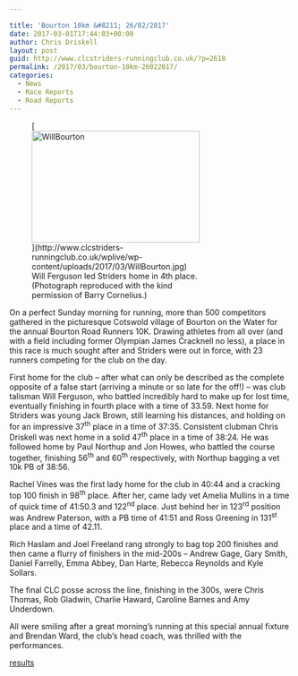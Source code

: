 ```yaml
---

title: 'Bourton 10km &#8211; 26/02/2017'
date: 2017-03-01T17:44:03+00:00
author: Chris Driskell
layout: post
guid: http://www.clcstriders-runningclub.co.uk/?p=2618
permalink: /2017/03/bourton-10km-26022017/
categories:
  - News
  - Race Reports
  - Road Reports
---
```

<figure id="attachment_2617" aria-describedby="caption-attachment-2617" style="width: 300px" class="wp-caption alignnone">[<img class="wp-image-2617 size-medium" src="http://www.clcstriders-runningclub.co.uk/wplive/wp-content/uploads/2017/03/WillBourton-300x200.jpg" alt="WillBourton" width="300" height="200" srcset="http://www.clcstriders-runningclub.co.uk/wplive/wp-content/uploads/2017/03/WillBourton-300x200.jpg 300w, http://www.clcstriders-runningclub.co.uk/wplive/wp-content/uploads/2017/03/WillBourton-768x512.jpg 768w, http://www.clcstriders-runningclub.co.uk/wplive/wp-content/uploads/2017/03/WillBourton-1024x683.jpg 1024w, http://www.clcstriders-runningclub.co.uk/wplive/wp-content/uploads/2017/03/WillBourton.jpg 2048w" sizes="(max-width: 300px) 100vw, 300px" />](http://www.clcstriders-runningclub.co.uk/wplive/wp-content/uploads/2017/03/WillBourton.jpg)<figcaption id="caption-attachment-2617" class="wp-caption-text">Will Ferguson led Striders home in 4th place. (Photograph reproduced with the kind permission of Barry Cornelius.)</figcaption></figure> 

On a perfect Sunday morning for running, more than 500 competitors gathered in the picturesque Cotswold village of Bourton on the Water for the annual Bourton Road Runners 10K. Drawing athletes from all over (and with a field including former Olympian James Cracknell no less), a place in this race is much sought after and Striders were out in force, with 23 runners competing for the club on the day.

First home for the club – after what can only be described as the complete opposite of a false start (arriving a minute or so late for the off!) – was club talisman Will Ferguson, who battled incredibly hard to make up for lost time, eventually finishing in fourth place with a time of 33.59. Next home for Striders was young Jack Brown, still learning his distances, and holding on for an impressive 37<sup>th</sup> place in a time of 37:35. Consistent clubman Chris Driskell was next home in a solid 47<sup>th</sup> place in a time of 38:24. He was followed home by Paul Northup and Jon Howes, who battled the course together, finishing 56<sup>th</sup> and 60<sup>th</sup> respectively, with Northup bagging a vet 10k PB of 38:56.

Rachel Vines was the first lady home for the club in 40:44 and a cracking top 100 finish in 98<sup>th</sup> place. After her, came lady vet Amelia Mullins in a time of quick time of 41:50.3 and 122<sup>nd </sup>place. Just behind her in 123<sup>rd</sup> position was Andrew Paterson, with a PB time of 41:51 and Ross Greening in 131<sup>st</sup> place and a time of 42.11.

Rich Haslam and Joel Freeland rang strongly to bag top 200 finishes and then came a flurry of finishers in the mid-200s – Andrew Gage, Gary Smith, Daniel Farrelly, Emma Abbey, Dan Harte, Rebecca Reynolds and Kyle Sollars.

The final CLC posse across the line, finishing in the 300s, were Chris Thomas, Rob Gladwin, Charlie Haward, Caroline Barnes and Amy Underdown.

All were smiling after a great morning’s running at this special annual fixture and Brendan Ward, the club’s head coach, was thrilled with the performances.

[results](http://dbmaxresults.co.uk/results.aspx?CId=16421&RId=2159)